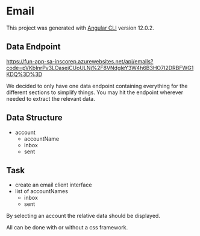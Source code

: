 # Email

This project was generated with [Angular CLI](https://github.com/angular/angular-cli) version 12.0.2.

## Data Endpoint
https://fun-app-sa-inscorep.azurewebsites.net/api/emails?code=pVKbInrPv3LOasejCUoULNj%2F8VNdgleY3W4h6B3HO7I2DRBFWG1KDQ%3D%3D

We decided to only have one data endpoint containing everything for the different sections to simplify things. 
You may hit the endpoint wherever needed to extract the relevant data.

## Data Structure
- account
  - accountName
  - inbox
  - sent

## Task
- create an email client interface
- list of accountNames
  - inbox
  - sent

By selecting an account the relative data should be displayed.

All can be done with or without a css framework.
